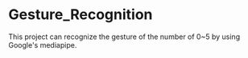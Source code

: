 # Gesture_Recognition
This project can recognize the gesture of the number of 0~5 by using Google's mediapipe.

